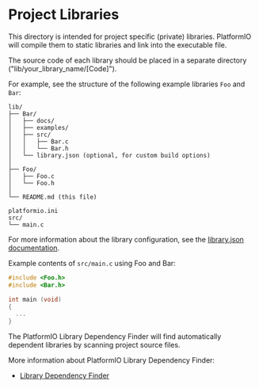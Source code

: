 # Project Libraries

This directory is intended for project specific (private) libraries.
PlatformIO will compile them to static libraries and link into the executable file.

The source code of each library should be placed in a separate directory
("lib/your_library_name/[Code]").

For example, see the structure of the following example libraries `Foo` and `Bar`:

```
lib/
├── Bar/
│   ├── docs/
│   ├── examples/
│   ├── src/
│   │   ├── Bar.c
│   │   └── Bar.h
│   └── library.json (optional, for custom build options)
│
├── Foo/
│   ├── Foo.c
│   └── Foo.h
│
└── README.md (this file)

platformio.ini
src/
└── main.c
```

For more information about the library configuration, see the [library.json documentation](https://docs.platformio.org/page/librarymanager/config.html).

Example contents of `src/main.c` using Foo and Bar:

```c
#include <Foo.h>
#include <Bar.h>

int main (void)
{
  ...
}
```

The PlatformIO Library Dependency Finder will find automatically dependent
libraries by scanning project source files.

More information about PlatformIO Library Dependency Finder:

- [Library Dependency Finder](https://docs.platformio.org/page/librarymanager/ldf.html)
